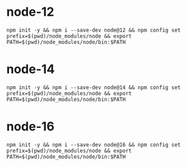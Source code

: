 # node-12
``npm init -y && npm i --save-dev node@12 && npm config set prefix=$(pwd)/node_modules/node && export PATH=$(pwd)/node_modules/node/bin:$PATH``

# node-14
``npm init -y && npm i --save-dev node@14 && npm config set prefix=$(pwd)/node_modules/node && export PATH=$(pwd)/node_modules/node/bin:$PATH``

# node-16
``npm init -y && npm i --save-dev node@16 && npm config set prefix=$(pwd)/node_modules/node && export PATH=$(pwd)/node_modules/node/bin:$PATH``
